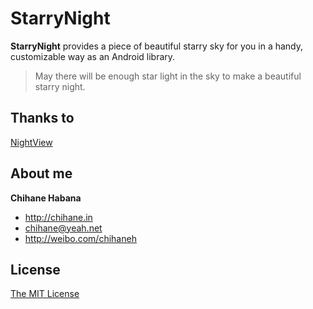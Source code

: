# StarryNight

**StarryNight** provides a piece of beautiful starry sky for you in a handy, customizable way as an Android library.

> May there will be enough star light in the sky to make a beautiful starry night.

## Thanks to

[NightView](https://github.com/Boris-Em/NightView)

## About me

**Chihane Habana**

- <http://chihane.in>
- <chihane@yeah.net>
- <http://weibo.com/chihaneh>

## License

[The MIT License](http://chihane.in/license)